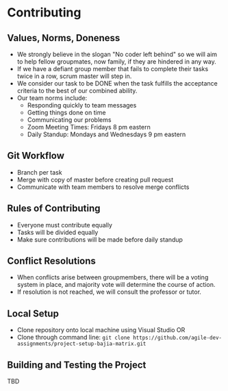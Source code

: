 # Contributing
## Values, Norms, Doneness
* We strongly believe in the slogan "No coder left behind" so we will aim to help fellow groupmates, now family, if they are hindered in any way.
* If we have a defiant group member that fails to complete their tasks twice in a row, scrum master will step in.
* We consider our task to be DONE when the task fulfills the acceptance criteria to the best of our combined ability. 
* Our team norms include:
  * Responding quickly to team messages
  * Getting things done on time
  * Communicating our problems
  * Zoom Meeting Times: Fridays 8 pm eastern
  * Daily Standup: Mondays and Wednesdays 9 pm eastern

## Git Workflow
* Branch per task 
* Merge with copy of master before creating pull request
* Communicate with team members to resolve merge conflicts

## Rules of Contributing
* Everyone must contribute equally
* Tasks will be divided equally
* Make sure contributions will be made before daily standup

## Conflict Resolutions
* When conflicts arise between groupmembers, there will be a voting system in place, and majority vote will determine the course of action.
* If resolution is not reached, we will consult the professor or tutor.

## Local Setup
* Clone repository onto local machine using Visual Studio OR
* Clone through command line: `git clone https://github.com/agile-dev-assignments/project-setup-bajia-matrix.git`

## Building and Testing the Project 
TBD



